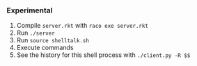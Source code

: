 ### Experimental

1. Compile `server.rkt` with `raco exe server.rkt`
2. Run `./server`
3. Run `source shelltalk.sh`
4. Execute commands
5. See the history for this shell process with `./client.py -R $$`
